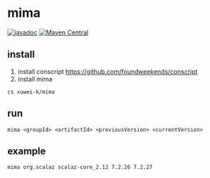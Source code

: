 # mima

[![javadoc](https://javadoc-badge.appspot.com/com.github.xuwei-k/mima_2.12.svg?label=scaladoc)](https://javadoc-badge.appspot.com/com.github.xuwei-k/mima_2.12/mima/index.html?javadocio=true)
[![Maven Central](https://maven-badges.herokuapp.com/maven-central/com.github.xuwei-k/mima_2.12/badge.svg)](https://maven-badges.herokuapp.com/maven-central/com.github.xuwei-k/mima_2.12)


## install

1. install conscript <https://github.com/foundweekends/conscript>
2. install mima

```
cs xuwei-k/mima
```

## run

```
mima <groupId> <artifactId> <previousVersion> <currentVersion>
```

## example

```
mima org.scalaz scalaz-core_2.12 7.2.26 7.2.27
```
